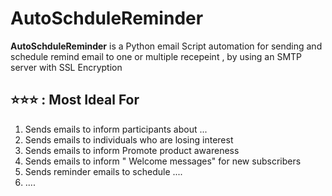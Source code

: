 
# AutoSchduleReminder
**AutoSchduleReminder** is a Python email Script automation for sending and schedule remind email to one or  multiple recepeint ,
 by using an SMTP server with  SSL Encryption 

## ⭐⭐⭐ : Most Ideal For
1) Sends emails to inform participants  about ...
2) Sends emails to individuals who are losing interest
3) Sends emails to inform Promote product awareness
4) Sends emails to inform " Welcome messages" for new subscribers
5) Sends reminder emails to schedule ....
6) ....
